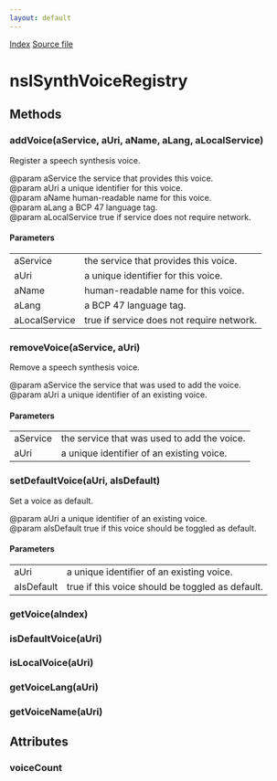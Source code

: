 ```yaml
---
layout: default
---
```

<div id='links'><a href="../index.html">Index</a>
<a href="http://dxr.mozilla.org/mozilla-central/source/dom/media/webspeech/synth/nsISynthVoiceRegistry.idl">Source file</a>
</div>

# nsISynthVoiceRegistry #

## Methods ##

### addVoice(aService, aUri, aName, aLang, aLocalService) ###
  
Register a speech synthesis voice.  
  
@param aService      the service that provides this voice.  
@param aUri          a unique identifier for this voice.  
@param aName         human-readable name for this voice.  
@param aLang         a BCP 47 language tag.  
@param aLocalService true if service does not require network.  
  

#### Parameters ####

<table>

<tr>
<td>aService</td>
<td>the service that provides this voice.  
</td>
</tr>

<tr>
<td>aUri</td>
<td>a unique identifier for this voice.  
</td>
</tr>

<tr>
<td>aName</td>
<td>human-readable name for this voice.  
</td>
</tr>

<tr>
<td>aLang</td>
<td>a BCP 47 language tag.  
</td>
</tr>

<tr>
<td>aLocalService</td>
<td>true if service does not require network.  
</td>
</tr>

</table>

### removeVoice(aService, aUri) ###
  
Remove a speech synthesis voice.  
  
@param aService the service that was used to add the voice.  
@param aUri     a unique identifier of an existing voice.  
  

#### Parameters ####

<table>

<tr>
<td>aService</td>
<td>the service that was used to add the voice.  
</td>
</tr>

<tr>
<td>aUri</td>
<td>a unique identifier of an existing voice.  
</td>
</tr>

</table>

### setDefaultVoice(aUri, aIsDefault) ###
  
Set a voice as default.  
  
@param aUri       a unique identifier of an existing voice.  
@param aIsDefault true if this voice should be toggled as default.  
  

#### Parameters ####

<table>

<tr>
<td>aUri</td>
<td>a unique identifier of an existing voice.  
</td>
</tr>

<tr>
<td>aIsDefault</td>
<td>true if this voice should be toggled as default.  
</td>
</tr>

</table>

### getVoice(aIndex) ###

### isDefaultVoice(aUri) ###

### isLocalVoice(aUri) ###

### getVoiceLang(aUri) ###

### getVoiceName(aUri) ###

## Attributes ##

### voiceCount ###
